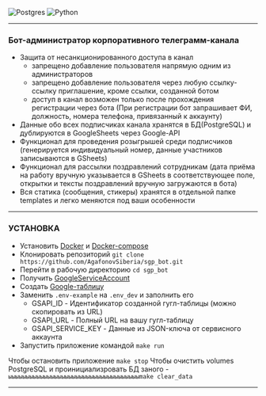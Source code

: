 ![Postgres](https://img.shields.io/badge/postgres-%23316192.svg?style=for-the-badge&logo=postgresql&logoColor=white)
![Python](https://img.shields.io/badge/python-3670A0?style=for-the-badge&logo=python&logoColor=ffdd54)

________________________________________________________________
### Бот-администратор корпоративного телеграмм-канала
* Защита от несанкционированного доступа в канал
  - запрещено добавление пользователя напрямую одним из администраторов
  - запрещено добавление пользователя через любую ссылку-ссылку приглашение, кроме ссылки, созданной ботом
  - доступ в канал возможен только после прохождения регистрации через бота (При регистрации бот запрашивает ФИ, должность, номера телефона, привязанный к аккаунту)
* Данные обо всех подписчиках канала хранятся в БД(PostgreSQL) и дублируются в GoogleSheets через Google-API
* Функционал для проведения розыгрышей среди подписчиков (генерируется индивидуальный номер, данные участников записываются в GSheets)
* Функционал для рассылки поздравлений сотрудникам (дата приёма на работу вручную указывается в GSheets в соответствующее поле, открытки и тексты поздравлений вручную загружаются в бота)
* Вся статика (сообщения, стикеры) хранятся в отдельной папке templates и легко меняются под ваши особенности


________________________________________________________________
### УСТАНОВКА
- Установить <a href="https://docs.docker.com/">Docker</a> и <a href="https://docs.docker.com/compose/">Docker-compose</a>
- Клонировать репозиторий `git clone https://github.com/AgafonovSiberia/sgp_bot.git`
- Перейти в рабочую директорию <code>cd sgp_bot</code>
- Получить [GoogleServiceAccount](https://docs.gspread.org/en/latest/oauth2.html)
- Создать [Google-таблицу](https://www.google.ru/intl/ru/sheets/about/)
- Заменить <code>.env-example</code> на <code>.env_dev</code> и заполнить его
  * GSAPI_ID - Идентификатор созданной гугл-таблицы (можно скопировать из URL)
  * GSAPI_URL - Полный URL на вашу гугл-таблицу
  * GSAPI_SERVICE_KEY - Данные из JSON-ключа от сервисного аккаунта
- Запустить приложение командой <code>make run</code>

Чтобы остановить приложение <code>make stop</code>
Чтобы очистить volumes PostgreSQL и проинициализровать БД заного - <code>ыыыыыыыыыыыыыыыыыыыыыыыыыыыыыыыыыыыыыmake clear_data</code>

________________________________________________________________

